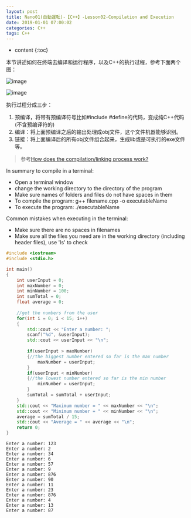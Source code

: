 ```yaml
---
layout: post
title: Nano01(自動運転)-【C++】-Lesson02-Compilation and Execution
date: 2019-01-01 07:00:02
categories: C++
tags: C++
---
```

* content
{:toc}

本节讲述如何在终端去编译和运行程序，以及C++的执行过程，参考下面两个图：

![image](https://user-images.githubusercontent.com/18595935/52546280-2f9a5800-2e01-11e9-8854-0083136aca97.png)

![image](https://user-images.githubusercontent.com/18595935/52546246-f19d3400-2e00-11e9-903e-49f1abce323e.png)

执行过程分成三步：

1. 预编译，将带有预编译符号比如#include #define的代码，变成纯C++代码(不含预编译符的)
2. 编译：将上面预编译之后的输出处理成obj文件，这个文件机器能够识别。
3. 链接：将上面编译后的所有obj文件组合起来，生成lib或是可执行的exe文件等。

> 参考[How does the compilation/linking process work?](https://stackoverflow.com/questions/6264249/how-does-the-compilation-linking-process-work)

In summary to compile in a terminal:
- Open a terminal window
- change the working directory to the directory of the program
- Make sure names of folders and files do not have spaces in them
- To compile the program: g++ filename.cpp -o executableName
- To execute the program: ./executableName

Common mistakes when executing in the terminal:
- Make sure there are no spaces in filenames
- Make sure all the files you need are in the working directory (including header files), use 'ls' to check

```cpp
#include <iostream>
#include <stdio.h>

int main()
{
    int userInput = 0;
    int maxNumber = 0;
    int minNumber = 100;
    int sumTotal = 0;
    float average = 0;
    
    //get the numbers from the user
    for(int i = 0; i < 15; i++)
    {
        std::cout << "Enter a number: ";
        scanf("%d", &userInput);
        std::cout << userInput << "\n";
        
        if(userInput > maxNumber)
        {//the biggest number entered so far is the max number
            maxNumber = userInput;
        }
        if(userInput < minNumber)
        {//the lowest number entered so far is the min number
            minNumber = userInput;
        }
        sumTotal = sumTotal + userInput;
    }
    std::cout << "Maximum number = " << maxNumber << "\n";
    std::cout << "Minimum number = " << minNumber << "\n";
    average = sumTotal / 15;
    std::cout << "Average = " << average << "\n";
    return 0;
}
```

```
Enter a number: 123
Enter a number: 2
Enter a number: 34
Enter a number: 6
Enter a number: 57
Enter a number: 9
Enter a number: 876
Enter a number: 90
Enter a number: 11
Enter a number: 23
Enter a number: 876
Enter a number: 4
Enter a number: 13
Enter a number: 87
```
